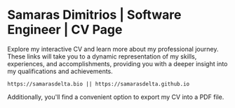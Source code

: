 # Samaras Dimitrios | Software Engineer | CV Page

Explore my interactive CV and learn more about my professional journey. 
These links will take you to a dynamic representation of my skills, experiences, and accomplishments, providing you with a deeper insight into my qualifications and achievements.
```
https://samarasdelta.bio || https://samarasdelta.github.io
```
Additionally, you'll find a convenient option to export my CV into a PDF file.
